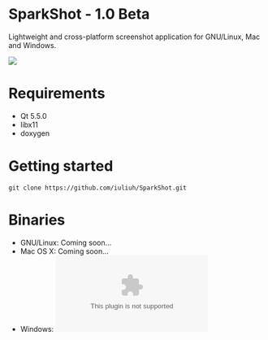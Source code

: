 # SparkShot - 1.0 Beta

Lightweight and cross-platform screenshot application for GNU/Linux, Mac and Windows.

![](http://i.imgur.com/k1ZTg8z.png)

# Requirements
* Qt 5.5.0
* libx11 
* doxygen

# Getting started
	git clone https://github.com/iuliuh/SparkShot.git

# Binaries
* GNU/Linux: Coming soon...
* Mac OS X: Coming soon...
* Windows: ![Download](https://github.com/iuliuh/SparkShot/releases/download/v1.0beta/SparkShotSetup.exe)
